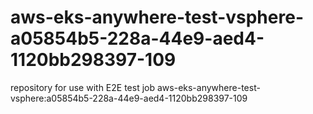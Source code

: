 # aws-eks-anywhere-test-vsphere-a05854b5-228a-44e9-aed4-1120bb298397-109
repository for use with E2E test job aws-eks-anywhere-test-vsphere:a05854b5-228a-44e9-aed4-1120bb298397-109

